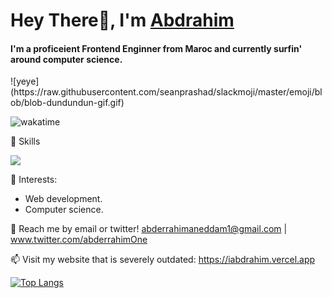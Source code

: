 # Hey There👋, I'm [Abdrahim](https://www.abderrahim1.tk/)

#### I'm a proficeient Frontend Enginner from Maroc and currently surfin' around computer science.
<div>
![yeye](https://raw.githubusercontent.com/seanprashad/slackmoji/master/emoji/blob/blob-dundundun-gif.gif)
</div>

![wakatime](https://wakatime.com/badge/user/8617238d-9b20-4d05-9b5a-d94e1d7ff00b.svg)

🚀 Skills

<p align="start">
  <a href="https://skillicons.dev">
    <img src="https://skillicons.dev/icons?i=js,nodejs,sass,express,tailwindcss,react,nextjs,firebase,figma,vscode,git" />
  </a>
</p>


🌱 Interests:
- Web development.
- Computer science.

💬 Reach me by email or twitter! abderrahimaneddam1@gmail.com | www.twitter.com/abderrahimOne

📫 Visit my website that is severely outdated: https://iabdrahim.vercel.app

[![Top Langs](https://github-readme-stats.vercel.app/api/top-langs/?username=iabdrahim&layout=compact&hide=tex)](https://github.com/anuraghazra/github-readme-stats)

